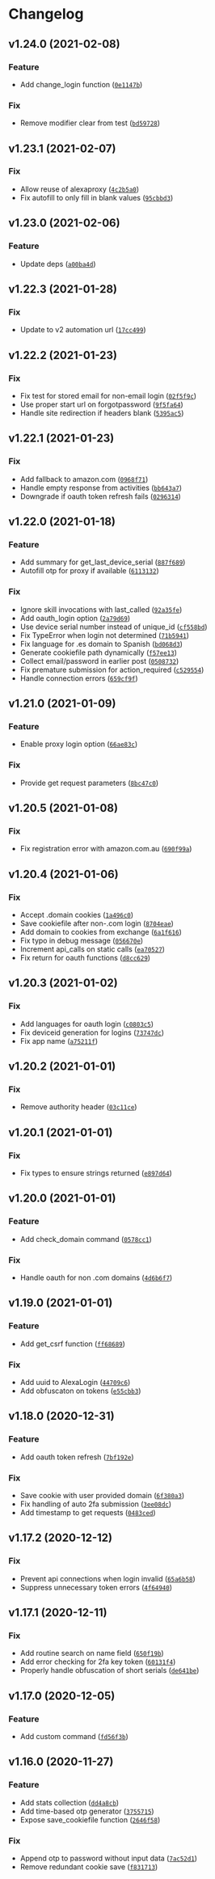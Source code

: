 # Changelog

<!--next-version-placeholder-->

## v1.24.0 (2021-02-08)
### Feature
* Add change_login function ([`0e1147b`](https://gitlab.com/keatontaylor/alexapy/-/commit/0e1147bfaeaf2c8acfe76925c627603351b54c7d))

### Fix
* Remove modifier clear from test ([`bd59728`](https://gitlab.com/keatontaylor/alexapy/-/commit/bd597281ce6a6e9d55b35d3b5cac17c9accb11c7))

## v1.23.1 (2021-02-07)
### Fix
* Allow reuse of alexaproxy ([`4c2b5a0`](https://gitlab.com/keatontaylor/alexapy/-/commit/4c2b5a096a7ccbbd932bb830faff6c3b237ee9e6))
* Fix autofill to only fill in blank values ([`95cbbd3`](https://gitlab.com/keatontaylor/alexapy/-/commit/95cbbd3b3c46971a0b1bf15b0b3197aa2cba8043))

## v1.23.0 (2021-02-06)
### Feature
* Update deps ([`a00ba4d`](https://gitlab.com/keatontaylor/alexapy/-/commit/a00ba4df5f26ad2b665ff9a0f0153c43e41ac79f))

## v1.22.3 (2021-01-28)
### Fix
* Update to v2 automation url ([`17cc499`](https://gitlab.com/keatontaylor/alexapy/-/commit/17cc49953ccdb2ab7ca280da3a8954626a63b124))

## v1.22.2 (2021-01-23)
### Fix
* Fix test for stored email for non-email login ([`02f5f9c`](https://gitlab.com/keatontaylor/alexapy/-/commit/02f5f9c0d8437b7c39e12b4f71e3a5c8cd8f3a80))
* Use proper start url on forgotpassword ([`9f5fa64`](https://gitlab.com/keatontaylor/alexapy/-/commit/9f5fa6488f2e42f72da13215a6fd38469e56ada4))
* Handle site redirection if headers blank ([`5395ac5`](https://gitlab.com/keatontaylor/alexapy/-/commit/5395ac599972ab6ade214d89a6726c6e0d3a296b))

## v1.22.1 (2021-01-23)
### Fix
* Add fallback to amazon.com ([`0968f71`](https://gitlab.com/keatontaylor/alexapy/-/commit/0968f7132b7eeeaeb36f049bf7c5a9977bc3a440))
* Handle empty response from activities ([`bb643a7`](https://gitlab.com/keatontaylor/alexapy/-/commit/bb643a7cd00c8b16ae6c821d2468af676d9d4fcd))
* Downgrade if oauth token refresh fails ([`0296314`](https://gitlab.com/keatontaylor/alexapy/-/commit/0296314566cab0038c7e27671bbc859132c9d455))

## v1.22.0 (2021-01-18)
### Feature
* Add summary for get_last_device_serial ([`887f689`](https://gitlab.com/keatontaylor/alexapy/-/commit/887f689b96997bedfc3f43791d2800dc7f083623))
* Autofill otp for proxy if available ([`6113132`](https://gitlab.com/keatontaylor/alexapy/-/commit/6113132fc7b9526da32e42ce2573f44d81de5812))

### Fix
* Ignore skill invocations with last_called ([`92a35fe`](https://gitlab.com/keatontaylor/alexapy/-/commit/92a35fe72f068575fa41e257f53de58bb96c8f9a))
* Add oauth_login option ([`2a79d69`](https://gitlab.com/keatontaylor/alexapy/-/commit/2a79d69c501796363403a7004c19d810dec1e263))
* Use device serial number instead of unique_id ([`cf558bd`](https://gitlab.com/keatontaylor/alexapy/-/commit/cf558bda21c786b4b7abca1478afdb08eca44e3f))
* Fix TypeError when login not determined ([`71b5941`](https://gitlab.com/keatontaylor/alexapy/-/commit/71b594159288cc1df510a459bcfc1839f1650333))
* Fix language for .es domain to Spanish ([`bd068d3`](https://gitlab.com/keatontaylor/alexapy/-/commit/bd068d305ba4ee5c6455be9c32b4f50b10afd31c))
* Generate cookiefile path dynamically ([`f57ee13`](https://gitlab.com/keatontaylor/alexapy/-/commit/f57ee1337f22d083e5f5d782f2e8380189f0efc6))
* Collect email/password in earlier post ([`0508732`](https://gitlab.com/keatontaylor/alexapy/-/commit/0508732a8f56e629c9351450be56a1376b37b26d))
* Fix premature submission for action_required ([`c529554`](https://gitlab.com/keatontaylor/alexapy/-/commit/c52955404ac226d951cbcf4c6a0e37462b212335))
* Handle connection errors ([`659cf9f`](https://gitlab.com/keatontaylor/alexapy/-/commit/659cf9f53e11c58f323ec57b0be579935dbc5601))

## v1.21.0 (2021-01-09)
### Feature
* Enable proxy login option ([`66ae83c`](https://gitlab.com/keatontaylor/alexapy/-/commit/66ae83cd38e54eb66d015cc075f9513c8f8eccf9))

### Fix
* Provide get request parameters ([`8bc47c0`](https://gitlab.com/keatontaylor/alexapy/-/commit/8bc47c08a3d8371daa38e39809437b3c224a22b2))

## v1.20.5 (2021-01-08)
### Fix
* Fix registration error with amazon.com.au ([`690f99a`](https://gitlab.com/keatontaylor/alexapy/-/commit/690f99a58eb91f4d3e2e6824453e8511a7bd07a4))

## v1.20.4 (2021-01-06)
### Fix
* Accept .domain cookies ([`1a496c0`](https://gitlab.com/keatontaylor/alexapy/-/commit/1a496c0e635e8211e73a27f5f8b242bf89d2d2e7))
* Save cookiefile after non-.com login ([`8704eae`](https://gitlab.com/keatontaylor/alexapy/-/commit/8704eaeae79f713f13509beb968e05a8c831dc34))
* Add domain to cookies from exchange ([`6a1f616`](https://gitlab.com/keatontaylor/alexapy/-/commit/6a1f616ff77d46c42f791f2fada0f19b42ece8da))
* Fix typo in debug message ([`056670e`](https://gitlab.com/keatontaylor/alexapy/-/commit/056670e81490bbac0d04c17c45fea4869d9319ca))
* Increment api_calls on static calls ([`ea70527`](https://gitlab.com/keatontaylor/alexapy/-/commit/ea70527cdd393e9d041ced902df267ef2357ecf5))
* Fix return for oauth functions ([`d8cc629`](https://gitlab.com/keatontaylor/alexapy/-/commit/d8cc6297589b3f9268a1b3b6872fc0ceeae88483))

## v1.20.3 (2021-01-02)
### Fix
* Add languages for oauth login ([`c0803c5`](https://gitlab.com/keatontaylor/alexapy/-/commit/c0803c5e828524ea8965a9842c8c7d0354d34c24))
* Fix deviceid generation for logins ([`73747dc`](https://gitlab.com/keatontaylor/alexapy/-/commit/73747dca1850f1c25a0ca70ad721e6957072e601))
* Fix app name ([`a75211f`](https://gitlab.com/keatontaylor/alexapy/-/commit/a75211fadd5bc8e89cb6357f0019c246b19aa594))

## v1.20.2 (2021-01-01)
### Fix
* Remove authority header ([`03c11ce`](https://gitlab.com/keatontaylor/alexapy/-/commit/03c11ce09df6559af8cefa657a74d6d7aa086734))

## v1.20.1 (2021-01-01)
### Fix
* Fix types to ensure strings returned ([`e897d64`](https://gitlab.com/keatontaylor/alexapy/-/commit/e897d64ca0bff2904f1c89aa840de7473a761b2e))

## v1.20.0 (2021-01-01)
### Feature
* Add check_domain command ([`0578cc1`](https://gitlab.com/keatontaylor/alexapy/-/commit/0578cc1379c071d338806aae2f37bf71573146c4))

### Fix
* Handle oauth for non .com domains ([`4d6b6f7`](https://gitlab.com/keatontaylor/alexapy/-/commit/4d6b6f74bfe856405736881ff06d548b67554438))

## v1.19.0 (2021-01-01)
### Feature
* Add get_csrf function ([`ff68689`](https://gitlab.com/keatontaylor/alexapy/-/commit/ff68689e25e148799d8b1d9e1245a519ea0a856a))

### Fix
* Add uuid to AlexaLogin ([`44709c6`](https://gitlab.com/keatontaylor/alexapy/-/commit/44709c6aa78d5b723c0d42e3570ab6caa9bd0dcb))
* Add obfuscaton on tokens ([`e55cbb3`](https://gitlab.com/keatontaylor/alexapy/-/commit/e55cbb3dd54f19b491b69ddf0435724fa814a0a7))

## v1.18.0 (2020-12-31)
### Feature
* Add oauth token refresh ([`7bf192e`](https://gitlab.com/keatontaylor/alexapy/-/commit/7bf192eb497834323efb49f9a6b5b7a3217b8691))

### Fix
* Save cookie with user provided domain ([`6f380a3`](https://gitlab.com/keatontaylor/alexapy/-/commit/6f380a323c60ee3937af146fdb43e5127b250eb2))
* Fix handling of auto 2fa submission ([`3ee08dc`](https://gitlab.com/keatontaylor/alexapy/-/commit/3ee08dc2be35baeca0f52bbcd9ee5d7416e474fc))
* Add timestamp to get requests ([`0483ced`](https://gitlab.com/keatontaylor/alexapy/-/commit/0483ced938680d24b15ff0311027afa148782e76))

## v1.17.2 (2020-12-12)
### Fix
* Prevent api connections when login invalid ([`65a6b58`](https://gitlab.com/keatontaylor/alexapy/-/commit/65a6b58ac7c31c101b3c6b2a91d3f45ebc68b610))
* Suppress unnecessary token errors ([`4f64940`](https://gitlab.com/keatontaylor/alexapy/-/commit/4f6494007d27efe92979a9e0cba6edb12a9147b9))

## v1.17.1 (2020-12-11)
### Fix
* Add routine search on name field ([`650f19b`](https://gitlab.com/keatontaylor/alexapy/-/commit/650f19bfba6a215c49da4e590fb22638643232d2))
* Add error checking for 2fa key token ([`60131f4`](https://gitlab.com/keatontaylor/alexapy/-/commit/60131f465370067eef6c44403f40db5c18cd5168))
* Properly handle obfuscation of short serials ([`de641be`](https://gitlab.com/keatontaylor/alexapy/-/commit/de641bea20575eea07a04f3aeeeed27a42bfcf47))

## v1.17.0 (2020-12-05)
### Feature
* Add custom command ([`fd56f3b`](https://gitlab.com/keatontaylor/alexapy/-/commit/fd56f3b8011ae3353d2a62f1d0443b85216585df))

## v1.16.0 (2020-11-27)
### Feature
* Add stats collection ([`dd4a8cb`](https://gitlab.com/keatontaylor/alexapy/-/commit/dd4a8cbc186af00caab1da214c7dcbcf8a8ee51c))
* Add time-based otp generator ([`3755715`](https://gitlab.com/keatontaylor/alexapy/-/commit/3755715fc3dedcf55d9b615a17c8492437181643))
* Expose save_cookiefile function ([`2646f58`](https://gitlab.com/keatontaylor/alexapy/-/commit/2646f58d6ce68799e8e55af10bce8564f8655229))

### Fix
* Append otp to password without input data ([`7ac52d1`](https://gitlab.com/keatontaylor/alexapy/-/commit/7ac52d12dd55ab4c5068e8c97f02317a20196752))
* Remove redundant cookie save ([`f831713`](https://gitlab.com/keatontaylor/alexapy/-/commit/f83171397dc25813f32a23dd821f7119682afa7b))
